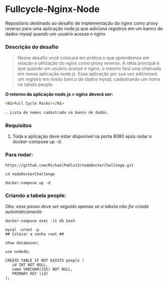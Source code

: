 # Fullcycle-Nginx-Node
Repositório destinado ao desafio de implementação do nginx como proxy reverso para uma aplicação node.js que adiciona registros em um banco de dados mysql quando um usuário acessa o nginx


### Descrição do desafio
> Nesse desafio você colocará em prática o que aprendemos em relação a utilização do nginx como proxy reverso. A idéia principal é que quando um usuário acesse o nginx, o mesmo fará uma chamada em nossa aplicação node.js. Essa aplicação por sua vez adicionará um registro em nosso banco de dados mysql, cadastrando um nome na tabela people.

__O retorno da aplicação node.js > nginx deverá ser:__
```html
<h1>Full Cycle Rocks!</h1>

- Lista de nomes cadastrada no banco de dados.
```

### Requisitos
1. Toda a aplicação deve estar disponível na porta 8080 após rodar o docker-compose up -d.

  
### Para rodar:
```
https://github.com/MichaelPablo13/nodeDockerChallenge.git

cd nodeDockerChallenge

docker-compose up -d

```

### Criando a tabela people:
*Obs: esse passo deve ser seguido apenas se a tabela não for criada automaticamente*
```
docker-compose exec -it db bash

mysql -uroot -p
## Colocar a senha root ##

show databases;

use nodedb;

CREATE TABLE IF NOT EXISTS people (
   id INT NOT NULL,
   name VARCHAR(255) NOT NULL,
   PRIMARY KEY (id)
);
```

<br/>
<br/>